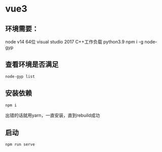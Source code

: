 # vue3

## 环境需要：
node v14 64位
visual studio 2017 C++工作负载
python3.9
npm i -g node-gyp

## 查看环境是否满足
```
node-gyp list
```

## 安装依赖
```
npm i
```
出错的话就用yarn，一直安装，直到rebuild成功

## 启动
```
npm run serve
```
